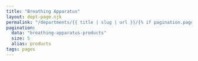 ```yaml
---
title: "Breathing Apparatus"
layout: dept-page.njk
permalink: "/departments/{{ title | slug | url }}/{% if pagination.pageNumber > 0 %}{{pagination.pageNumber | plus: 1 }}{% endif %}/index.html"
pagination:
  data: "breathing-apparatus-products"
  size: 5
  alias: products
tags: pages
---
```



